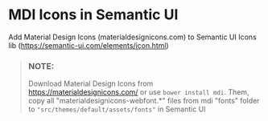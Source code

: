 # MDI Icons in Semantic UI
Add Material Design Icons (materialdesignicons.com) to Semantic UI Icons lib (https://semantic-ui.com/elements/icon.html)

> ### NOTE:
> Download Material Design Icons from https://materialdesignicons.com/ or use `bower install mdi`. 
Them, copy all "materialdesignicons-webfont.*" files from mdi "fonts" folder to `"src/themes/default/assets/fonts"` in Semantic UI
